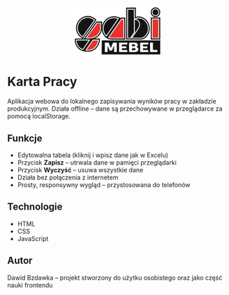 <p align="center">
  <img src="logo-gabi.png" alt="Logo" width="200"/>
</p>

# Karta Pracy

Aplikacja webowa do lokalnego zapisywania wyników pracy w zakładzie produkcyjnym. Działa offline – dane są przechowywane w przeglądarce za pomocą localStorage.

## Funkcje

- Edytowalna tabela (kliknij i wpisz dane jak w Excelu)
- Przycisk **Zapisz** – utrwala dane w pamięci przeglądarki
- Przycisk **Wyczyść** – usuwa wszystkie dane
- Działa bez połączenia z internetem
- Prosty, responsywny wygląd – przystosowana do telefonów

## Technologie

- HTML
- CSS
- JavaScript

## Autor

Dawid Bzdawka – projekt stworzony do użytku osobistego oraz jako część nauki frontendu
